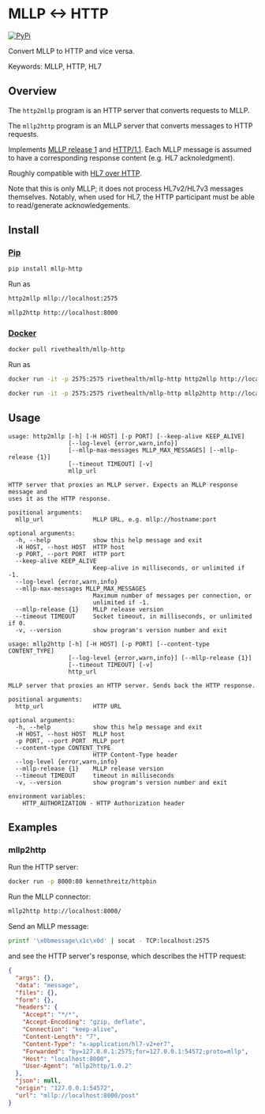 # MLLP <-> HTTP

[![PyPi](https://img.shields.io/pypi/v/mllp-http)](https://pypi.org/project/awscli-saml/)

Convert MLLP to HTTP and vice versa.

Keywords: MLLP, HTTP, HL7

## Overview

The `http2mllp` program is an HTTP server that converts requests to MLLP.

The `mllp2http` program is an MLLP server that converts messages to HTTP
requests.

Implements
[MLLP release 1](https://www.hl7.org/documentcenter/public/wg/inm/mllp_transport_specification.PDF)
and [HTTP/1.1](https://tools.ietf.org/html/rfc2616). Each MLLP message is
assumed to have a corresponding response content (e.g. HL7 acknoledgment).

Roughly compatible with
[HL7 over HTTP](https://hapifhir.github.io/hapi-hl7v2/hapi-hl7overhttp/specification.html).

Note that this is only MLLP; it does not process HL7v2/HL7v3 messages
themselves. Notably, when used for HL7, the HTTP participant must be able to
read/generate acknowledgements.

## Install

### [Pip](https://pypi.org/project/awscli-saml/)

```sh
pip install mllp-http
```

Run as

```sh
http2mllp mllp://localhost:2575

mllp2http http://localhost:8000
```

### [Docker](https://hub.docker.com/r/rivethealth/aws-saml)

```sh
docker pull rivethealth/mllp-http
```

Run as

```sh
docker run -it -p 2575:2575 rivethealth/mllp-http http2mllp http://localhost:8000

docker run -it -p 2575:2575 rivethealth/mllp-http mllp2http http://localhost:8000
```

## Usage

```
usage: http2mllp [-h] [-H HOST] [-p PORT] [--keep-alive KEEP_ALIVE]
                 [--log-level {error,warn,info}]
                 [--mllp-max-messages MLLP_MAX_MESSAGES] [--mllp-release {1}]
                 [--timeout TIMEOUT] [-v]
                 mllp_url

HTTP server that proxies an MLLP server. Expects an MLLP response message and
uses it as the HTTP response.

positional arguments:
  mllp_url              MLLP URL, e.g. mllp://hostname:port

optional arguments:
  -h, --help            show this help message and exit
  -H HOST, --host HOST  HTTP host
  -p PORT, --port PORT  HTTP port
  --keep-alive KEEP_ALIVE
                        Keep-alive in milliseconds, or unlimited if -1.
  --log-level {error,warn,info}
  --mllp-max-messages MLLP_MAX_MESSAGES
                        Maximum number of messages per connection, or
                        unlimited if -1.
  --mllp-release {1}    MLLP release version
  --timeout TIMEOUT     Socket timeout, in milliseconds, or unlimited if 0.
  -v, --version         show program's version number and exit
```

```
usage: mllp2http [-h] [-H HOST] [-p PORT] [--content-type CONTENT_TYPE]
                 [--log-level {error,warn,info}] [--mllp-release {1}]
                 [--timeout TIMEOUT] [-v]
                 http_url

MLLP server that proxies an HTTP server. Sends back the HTTP response.

positional arguments:
  http_url              HTTP URL

optional arguments:
  -h, --help            show this help message and exit
  -H HOST, --host HOST  MLLP host
  -p PORT, --port PORT  MLLP port
  --content-type CONTENT_TYPE
                        HTTP Content-Type header
  --log-level {error,warn,info}
  --mllp-release {1}    MLLP release version
  --timeout TIMEOUT     timeout in milliseconds
  -v, --version         show program's version number and exit

environment variables:
    HTTP_AUTHORIZATION - HTTP Authorization header
```

## Examples

### mllp2http

Run the HTTP server:

```sh
docker run -p 8000:80 kennethreitz/httpbin
```

Run the MLLP connector:

```sh
mllp2http http://localhost:8000/
```

Send an MLLP message:

```sh
printf '\x0bmessage\x1c\x0d' | socat - TCP:localhost:2575
```

and see the HTTP server's response, which describes the HTTP request:

```json
{
  "args": {}, 
  "data": "message", 
  "files": {}, 
  "form": {}, 
  "headers": {
    "Accept": "*/*", 
    "Accept-Encoding": "gzip, deflate", 
    "Connection": "keep-alive", 
    "Content-Length": "7", 
    "Content-Type": "x-application/hl7-v2+er7", 
    "Forwarded": "by=127.0.0.1:2575;for=127.0.0.1:54572;proto=mllp", 
    "Host": "localhost:8000", 
    "User-Agent": "mllp2http/1.0.2"
  }, 
  "json": null, 
  "origin": "127.0.0.1:54572", 
  "url": "mllp://localhost:8000/post"
}
```
